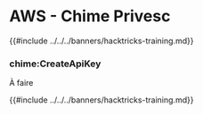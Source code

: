 # AWS - Chime Privesc

{{#include ../../../banners/hacktricks-training.md}}

### chime:CreateApiKey

À faire

{{#include ../../../banners/hacktricks-training.md}}
